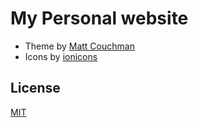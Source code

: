 # My Personal website

- Theme by [Matt Couchman](https://github.com/mattcouchman/jekyll-resume)
- Icons by [ionicons](http://ionicons.com)

## License

[MIT](LICENSE)

